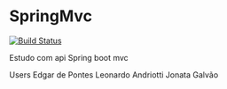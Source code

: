 # SpringMvc
[![Build Status](https://travis-ci.org/EdgarPontes/SpringMvc.svg?branch=master)](https://travis-ci.org/EdgarPontes/SpringMvc)

Estudo com api Spring boot mvc

Users Edgar de Pontes
      Leonardo Andriotti
      Jonata Galvão
